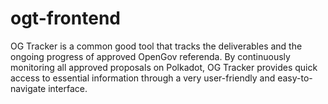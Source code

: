 # ogt-frontend

OG Tracker is a common good tool that tracks the deliverables and the ongoing progress of approved OpenGov referenda. By continuously monitoring all approved proposals on Polkadot, OG Tracker provides quick access to essential information through a very user-friendly and easy-to-navigate interface. 